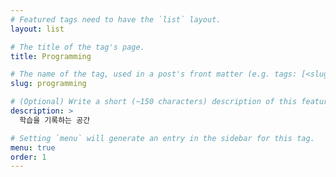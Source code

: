 ```yaml
---
# Featured tags need to have the `list` layout.
layout: list

# The title of the tag's page.
title: Programming

# The name of the tag, used in a post's front matter (e.g. tags: [<slug>]).
slug: programming

# (Optional) Write a short (~150 characters) description of this featured tag.
description: >
  학습을 기록하는 공간

# Setting `menu` will generate an entry in the sidebar for this tag.
menu: true
order: 1
---
```

